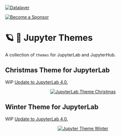 [![Datalayer](https://assets.datalayer.design/datalayer-25.svg)](https://datalayer.io)

[![Become a Sponsor](https://img.shields.io/static/v1?label=Become%20a%20Sponsor&message=%E2%9D%A4&logo=GitHub&style=flat&color=1ABC9C)](https://github.com/sponsors/datalayer)

# 🪐 🎅 Jupyter Themes

A collection of `themes` for JupyterLab and JupyterHub.

## Christmas Theme for JupyterLab

WIP [Update to JupyterLab 4.0.](https://github.com/datalayer/jupyter-themes/issues/1)

<div align="center" style="text-align: center">
  <a href="./jupyterlab-christmas">
    <img alt="JupyterLab Theme Christmas" src="https://datalayer-jupyter-examples.s3.amazonaws.com/jupyterlab-theme-christmas.png" />
  </a>
</div>

## Winter Theme for JupyterLab

WIP [Update to JupyterLab 4.0.](https://github.com/datalayer/jupyter-themes/issues/1)

<div align="center" style="text-align: center">
  <a href="./jupyterlab-winter">
    <img alt="Jupyter Theme Winter" src="https://datalayer-jupyter-examples.s3.amazonaws.com/jupyterlab-theme-winter.png" />
  </a>
</div>
